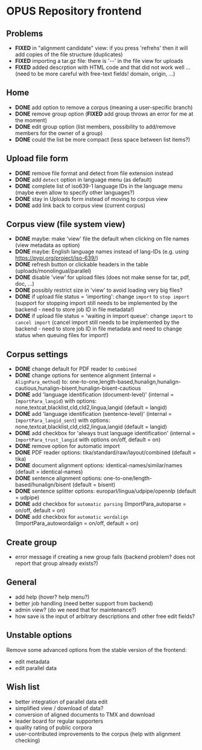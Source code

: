 # OPUS Repository frontend

## Problems

* **FIXED** in "alignment candidate" view: if you press 'refrehs' then it will add copies of the file structure (duplicates)
* **FIXED** importing a tar.gz file: there is '--' in the file view for uploads
* **FIXED** added descrption with HTML code and that did not work well ...
  (need to be more careful with free-text fields! domain, origin, ...)


## Home

* **DONE** add option to remove a corpus (meaning a user-specific branch)
* **DONE** remove group option (**FIXED** add group throws an error for me at the moment)
* **DONE** edit group option (list members, possibility to add/remove members for the owner of a group)
* **DONE** could the list be more compact (less space between list items?)


## Upload file form

* **DONE** remove file format and detect from file extension instead
* **DONE** add `detect` option in language menu (as default)
* **DONE** complete list of iso639-1 language IDs in the language menu (maybe even allow to specify other languages?)
* **DONE** stay in Uploads form instead of moving to corpus view
* **DONE** add link back to corpus view (current corpus)


## Corpus view (file system view)

* **DONE** maybe: make 'view' file the default when clicking on file names (view metadata as option)
* **DONE** maybe: English language names instead of lang-IDs (e.g. using https://pypi.org/project/iso-639/)
* **DONE** refresh button or clickable headers in the table (uploads/monolingual/parallel)
* **DONE** disable 'view' for upload files (does not make sense for tar, pdf, doc, ...)
* **DONE** possibly restrict size in 'view' to avoid loading very big files?
* **DONE** if upload file status = 'importing': change `import` to `stop import` (support for stopping import still needs to be implemented by the backend - need to store job ID in file metadata!)
* **DONE** if upload file status = 'waiting in import queue': change `import` to `cancel import` (cancel import still needs to be implemented by the backend - need to store job ID in file metadata and need to change status when queuing files for import!)


## Corpus settings

* **DONE** change default for PDF reader to `combined`
* **DONE** change options for sentence alignment (internal = `AlignPara_method`) to: one-to-one,length-based,hunalign,hunalign-cautious,hunalign-bisent,hunalign-bisent-cautious
* **DONE** add 'language identification (document-level)' (internal = `ImportPara_langid`) with options: none,textcat,blacklist,cld,cld2,lingua,langid (default = langid)
* **DONE** add 'language identification (sentence-level)' (internal = `ImportPara_langid_sent`) with options: none,textcat,blacklist,cld,cld2,lingua,langid (default = langid)
* **DONE** add checkbox for 'always trust language identification' (internal = `ImportPara_trust_langid` with options on/off, default = on)
* **DONE** remove option for automatic import
* **DONE** PDF reader options: tika/standard/raw/layout/combined                (default = tika)
* **DONE** document alignment options: identical-names/similar/names	       (default = identical-names)
* **DONE** sentence alignment options: one-to-one/length-based/hunalign/bisent  (default = bisent)
* **DONE** sentence splitter options: europarl/lingua/udpipe/opennlp            (default = udpipe)
* **DONE** add checkbox for `automatic parsing`   (ImportPara_autoparse = on/off, default = on)
* **DONE** add checkbox for `automatic wordalign` (ImportPara_autowordalign = on/off, default = on)

## Create group 

* error message if creating a new group fails (backend problem? does not report that group already exists?)

## General

* add help (hover? help menu?)
* better job handling (need better support from backend)
* admin view? (do we need that for maintenance?)
* how save is the input of arbitrary descriptions and other free edit fields?


## Unstable options

Remove some advanced options from the stable version of the frontend:

* edit metadata
* edit parallel data



## Wish list

* better integration of parallel data edit
* simplified view / download of data?
* conversion of aligned documents to TMX and download
* leader board for regular supporters
* quality rating of public corpora
* user-contributed improvements to the corpus (help with alignment checking)
